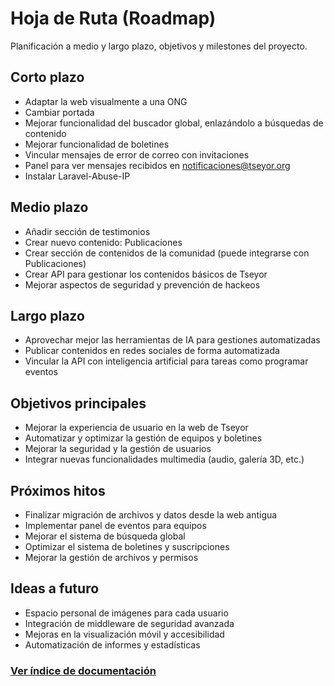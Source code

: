 # Hoja de Ruta (Roadmap)

Planificación a medio y largo plazo, objetivos y milestones del proyecto.

## Corto plazo
- Adaptar la web visualmente a una ONG
- Cambiar portada
- Mejorar funcionalidad del buscador global, enlazándolo a búsquedas de contenido
- Mejorar funcionalidad de boletines
- Vincular mensajes de error de correo con invitaciones
- Panel para ver mensajes recibidos en notificaciones@tseyor.org
- Instalar Laravel-Abuse-IP

## Medio plazo
- Añadir sección de testimonios
- Crear nuevo contenido: Publicaciones
- Crear sección de contenidos de la comunidad (puede integrarse con Publicaciones)
- Crear API para gestionar los contenidos básicos de Tseyor
- Mejorar aspectos de seguridad y prevención de hackeos

## Largo plazo
- Aprovechar mejor las herramientas de IA para gestiones automatizadas
- Publicar contenidos en redes sociales de forma automatizada
- Vincular la API con inteligencia artificial para tareas como programar eventos

## Objetivos principales
- Mejorar la experiencia de usuario en la web de Tseyor
- Automatizar y optimizar la gestión de equipos y boletines
- Mejorar la seguridad y la gestión de usuarios
- Integrar nuevas funcionalidades multimedia (audio, galería 3D, etc.)

## Próximos hitos
- Finalizar migración de archivos y datos desde la web antigua
- Implementar panel de eventos para equipos
- Mejorar el sistema de búsqueda global
- Optimizar el sistema de boletines y suscripciones
- Mejorar la gestión de archivos y permisos

## Ideas a futuro
- Espacio personal de imágenes para cada usuario
- Integración de middleware de seguridad avanzada
- Mejoras en la visualización móvil y accesibilidad
- Automatización de informes y estadísticas

### [Ver índice de documentación](./index.md)
